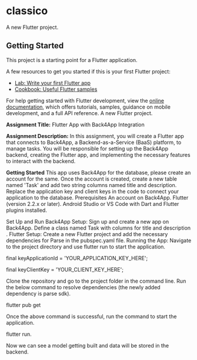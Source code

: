 # classico

A new Flutter project.

## Getting Started

This project is a starting point for a Flutter application.

A few resources to get you started if this is your first Flutter project:

- [Lab: Write your first Flutter app](https://docs.flutter.dev/get-started/codelab)
- [Cookbook: Useful Flutter samples](https://docs.flutter.dev/cookbook)

For help getting started with Flutter development, view the
[online documentation](https://docs.flutter.dev/), which offers tutorials,
samples, guidance on mobile development, and a full API reference.
A new Flutter project.

**Assignment Title:** Flutter App with Back4App Integration

**Assignment Description:** In this assignment, you will create a Flutter app that connects to Back4App, a Backend-as-a-Service (BaaS) platform, to manage tasks. You will be responsible for setting up the Back4App backend, creating the Flutter app, and implementing the necessary features to interact with the backend.

**Getting Started**
This app uses Back4App for the database, please create an account for the same. Once the account is created, create a new table named 'Task' and add two string columns named title and description. Replace the application key and client keys in the code to connect your application to the database.
Prerequisites An account on Back4App. Flutter (version 2.2.x or later). Android Studio or VS Code with Dart and Flutter plugins installed​​.

Set Up and Run Back4App Setup: Sign up and create a new app on Back4App. Define a class named Task with columns for title and description​​. Flutter Setup: Create a new Flutter project and add the necessary dependencies for Parse in the pubspec.yaml file​​. Running the App: Navigate to the project directory and use flutter run to start the application​​.

final keyApplicationId = 'YOUR_APPLICATION_KEY_HERE';

final keyClientKey = 'YOUR_CLIENT_KEY_HERE';

Clone the repository and go to the project folder in the command line. Run the below command to resolve dependencies (the newly added dependency is parse sdk).

flutter pub get

Once the above command is successful, run the command to start the application.

flutter run.

Now we can see a model getting built and data will be stored in the backend.
